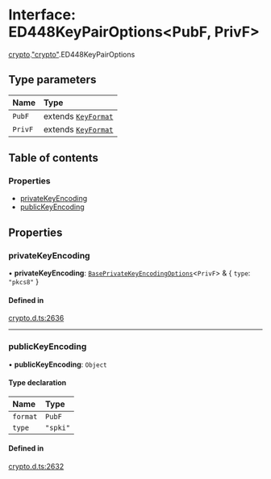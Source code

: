 # Interface: ED448KeyPairOptions<PubF, PrivF\>

[crypto](../modules/crypto.md).["crypto"](../modules/crypto._crypto_.md).ED448KeyPairOptions

## Type parameters

| Name | Type |
| :------ | :------ |
| `PubF` | extends [`KeyFormat`](../modules/crypto._crypto_.md#keyformat) |
| `PrivF` | extends [`KeyFormat`](../modules/crypto._crypto_.md#keyformat) |

## Table of contents

### Properties

- [privateKeyEncoding](crypto._crypto_.ED448KeyPairOptions.md#privatekeyencoding)
- [publicKeyEncoding](crypto._crypto_.ED448KeyPairOptions.md#publickeyencoding)

## Properties

### privateKeyEncoding

• **privateKeyEncoding**: [`BasePrivateKeyEncodingOptions`](crypto._crypto_.BasePrivateKeyEncodingOptions.md)<`PrivF`\> & { `type`: ``"pkcs8"``  }

#### Defined in

[crypto.d.ts:2636](https://github.com/goodcodedev/bun-types/blob/8bd1b3a/crypto.d.ts#L2636)

___

### publicKeyEncoding

• **publicKeyEncoding**: `Object`

#### Type declaration

| Name | Type |
| :------ | :------ |
| `format` | `PubF` |
| `type` | ``"spki"`` |

#### Defined in

[crypto.d.ts:2632](https://github.com/goodcodedev/bun-types/blob/8bd1b3a/crypto.d.ts#L2632)
